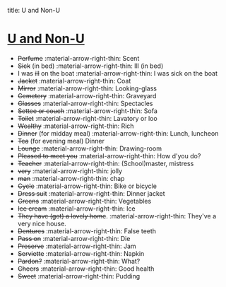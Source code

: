 title: U and Non-U

# [**U and Non-U**](https://en.wikipedia.org/wiki/U_and_non-U_English)

* ~~Perfume~~ :material-arrow-right-thin: Scent
* ~~Sick~~ (in bed) :material-arrow-right-thin: Ill (in bed)
* I was ~~ill~~ on the boat :material-arrow-right-thin: I was sick on the boat
* ~~Jacket~~ :material-arrow-right-thin: Coat
* ~~Mirror~~ :material-arrow-right-thin: Looking-glass
* ~~Cemetery~~ :material-arrow-right-thin: Graveyard
* ~~Glasses~~ :material-arrow-right-thin: Spectacles
* ~~Settee or couch~~ :material-arrow-right-thin: Sofa
* ~~Toilet~~ :material-arrow-right-thin: Lavatory or loo
* ~~Wealthy~~ :material-arrow-right-thin: Rich
* ~~Dinner~~ (for midday meal) :material-arrow-right-thin: Lunch, luncheon
* ~~Tea~~ (for evening meal) Dinner
* ~~Lounge~~ :material-arrow-right-thin: Drawing-room
* ~~Pleased to meet you~~ :material-arrow-right-thin: How d'you do?
* ~~Teacher~~ :material-arrow-right-thin: (School)master, mistress
* ~~very~~ :material-arrow-right-thin: jolly
* ~~man~~ :material-arrow-right-thin: chap
* ~~Cycle~~ :material-arrow-right-thin: Bike or bicycle
* ~~Dress suit~~ :material-arrow-right-thin: Dinner jacket
* ~~Greens~~ :material-arrow-right-thin: Vegetables
* ~~Ice cream~~ :material-arrow-right-thin: Ice
* ~~They have (got) a lovely home~~. :material-arrow-right-thin: They've a very nice house.
* ~~Dentures~~ :material-arrow-right-thin: False teeth
* ~~Pass on~~ :material-arrow-right-thin: Die
* ~~Preserve~~ :material-arrow-right-thin: Jam
* ~~Serviette~~ :material-arrow-right-thin: Napkin
* ~~Pardon?~~ :material-arrow-right-thin: What?
* ~~Cheers~~ :material-arrow-right-thin: Good health
* ~~Sweet~~ :material-arrow-right-thin: Pudding
